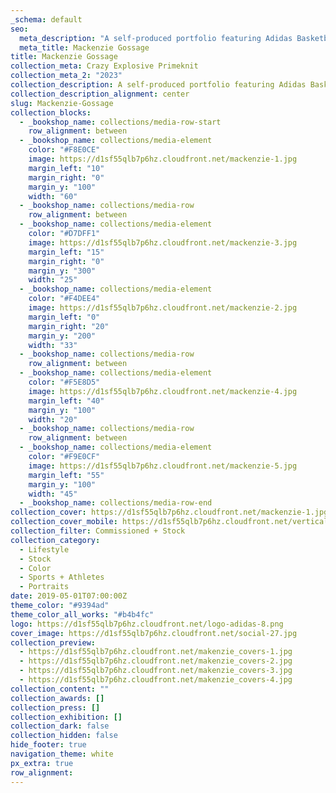 ```yaml
---
_schema: default
seo:
  meta_description: "A self-produced portfolio featuring Adidas Basketball apparel and footwear."
  meta_title: Mackenzie Gossage
title: Mackenzie Gossage
collection_meta: Crazy Explosive Primeknit
collection_meta_2: "2023"
collection_description: A self-produced portfolio featuring Adidas Basketball apparel and footwear.
collection_description_alignment: center
slug: Mackenzie-Gossage
collection_blocks:
  - _bookshop_name: collections/media-row-start
    row_alignment: between
  - _bookshop_name: collections/media-element
    color: "#F8E0CE"
    image: https://d1sf55qlb7p6hz.cloudfront.net/mackenzie-1.jpg
    margin_left: "10"
    margin_right: "0"
    margin_y: "100"
    width: "60"
  - _bookshop_name: collections/media-row
    row_alignment: between
  - _bookshop_name: collections/media-element
    color: "#D7DFF1"
    image: https://d1sf55qlb7p6hz.cloudfront.net/mackenzie-3.jpg
    margin_left: "15"
    margin_right: "0"
    margin_y: "300"
    width: "25"
  - _bookshop_name: collections/media-element
    color: "#F4DEE4"
    image: https://d1sf55qlb7p6hz.cloudfront.net/mackenzie-2.jpg
    margin_left: "0"
    margin_right: "20"
    margin_y: "200"
    width: "33"
  - _bookshop_name: collections/media-row
    row_alignment: between
  - _bookshop_name: collections/media-element
    color: "#F5E8D5"
    image: https://d1sf55qlb7p6hz.cloudfront.net/mackenzie-4.jpg
    margin_left: "40"
    margin_y: "100"
    width: "20"
  - _bookshop_name: collections/media-row
    row_alignment: between
  - _bookshop_name: collections/media-element
    color: "#F9E0CF"
    image: https://d1sf55qlb7p6hz.cloudfront.net/mackenzie-5.jpg
    margin_left: "55"
    margin_y: "100"
    width: "45"
  - _bookshop_name: collections/media-row-end
collection_cover: https://d1sf55qlb7p6hz.cloudfront.net/mackenzie-1.jpg
collection_cover_mobile: https://d1sf55qlb7p6hz.cloudfront.net/verticalcovers-19.jpg
collection_filter: Commissioned + Stock
collection_category:
  - Lifestyle
  - Stock
  - Color
  - Sports + Athletes
  - Portraits
date: 2019-05-01T07:00:00Z
theme_color: "#9394ad"
theme_color_all_works: "#b4b4fc"
logo: https://d1sf55qlb7p6hz.cloudfront.net/logo-adidas-8.png
cover_image: https://d1sf55qlb7p6hz.cloudfront.net/social-27.jpg
collection_preview:
  - https://d1sf55qlb7p6hz.cloudfront.net/makenzie_covers-1.jpg
  - https://d1sf55qlb7p6hz.cloudfront.net/makenzie_covers-2.jpg
  - https://d1sf55qlb7p6hz.cloudfront.net/makenzie_covers-3.jpg
  - https://d1sf55qlb7p6hz.cloudfront.net/makenzie_covers-4.jpg
collection_content: ""
collection_awards: []
collection_press: []
collection_exhibition: []
collection_dark: false
collection_hidden: false
hide_footer: true
navigation_theme: white
px_extra: true
row_alignment:
---
```

